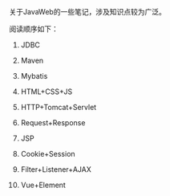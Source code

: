 关于JavaWeb的一些笔记，涉及知识点较为广泛。

阅读顺序如下：

1. JDBC

2. Maven

3. Mybatis 

4. HTML+CSS+JS 

5. HTTP+Tomcat+Servlet
6. Request+Response
7. JSP
8. Cookie+Session
9. Filter+Listener+AJAX
10. Vue+Element

